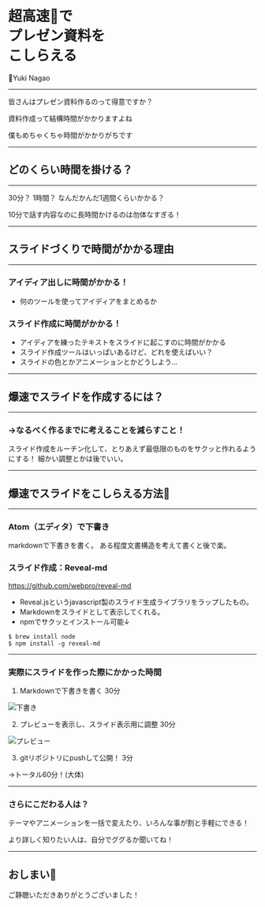 
# 超高速🚀で<br>プレゼン資料を<br>こしらえる

📝Yuki Nagao

---

皆さんはプレゼン資料作るのって得意ですか？

>>>

資料作成って結構時間がかかりますよね

>>>

僕もめちゃくちゃ時間がかかりがちです

---

## どのくらい時間を掛ける？

---

30分？ 1時間？ なんだかんだ1週間くらいかかる？

<p class="fragment">10分で話す内容なのに長時間かけるのは勿体なすぎる！</p>

---

## スライドづくりで時間がかかる理由

---

### アイディア出しに時間がかかる！

- 何のツールを使ってアイディアをまとめるか

>>>

### スライド作成に時間がかかる！

- アイディアを練ったテキストをスライドに起こすのに時間がかかる
- スライド作成ツールはいっぱいあるけど、どれを使えばいい？
- スライドの色とかアニメーションとかどうしよう...

---

## 爆速でスライドを作成するには？

---

### →なるべく作るまでに考えることを減らすこと！

スライド作成をルーチン化して、とりあえず最低限のものをサクッと作れるようにする！
細かい調整とかは後でいい。

---

## 爆速でスライドをこしらえる方法💪

---

### Atom（エディタ）で下書き

markdownで下書きを書く。
ある程度文書構造を考えて書くと後で楽。

>>>

### スライド作成：Reveal-md

https://github.com/webpro/reveal-md

- Reveal.jsというjavascript製のスライド生成ライブラリをラップしたもの。
- Markdownをスライドとして表示してくれる。
- npmでサクッとインストール可能↓

```
$ brew install node
$ npm install -g reveal-md
```

---

### 実際にスライドを作った際にかかった時間

>>>

1. Markdownで下書きを書く 30分

![下書き](/attachments/202107_lt_revealmd/1.png)

>>>

2. プレビューを表示し、スライド表示用に調整 30分

![プレビュー](/attachments/202107_lt_revealmd/2.png)

>>>

3. gitリポジトリにpushして公開！ 3分

>>>

→トータル60分！(大体)

---

### さらにこだわる人は？

>>>

テーマやアニメーションを一括で変えたり、いろんな事が割と手軽にできる！

より詳しく知りたい人は、自分でググるか聞いてね！

---

## おしまい🍵

ご静聴いただきありがとうございました！
